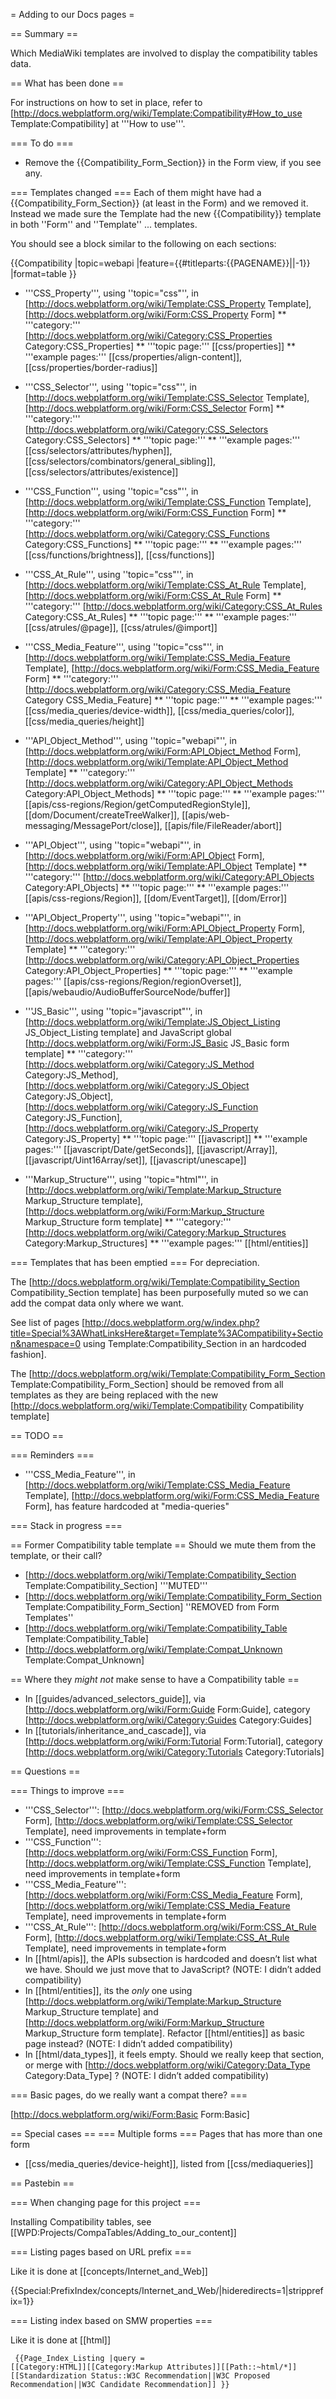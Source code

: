 = Adding to our Docs pages =

== Summary ==

Which MediaWiki templates are involved to display the compatibility tables data.

== What has been done ==

For instructions on how to set in place, refer to [http://docs.webplatform.org/wiki/Template:Compatibility#How_to_use Template:Compatibility] at '''How to use'''.

=== To do ===
* Remove the <nowiki>{{Compatibility_Form_Section}}</nowiki> in the Form view, if you see any.

=== Templates changed ===
Each of them might have had a <nowiki>{{Compatibility_Form_Section}}</nowiki> (at least in the Form) and we removed it. Instead we made sure the Template had the new <nowiki>{{Compatibility}}</nowiki> template in both ''Form'' and ''Template'' ... templates.

You should see a block similar to the following on each sections:

  <nowiki>{{Compatibility</nowiki>
  |topic=webapi
  |feature=<nowiki>{{#titleparts:{{PAGENAME}}||-1}}</nowiki>
  |format=table
  <nowiki>}}</nowiki>

* '''CSS_Property''', using ''topic="css"'', in [http://docs.webplatform.org/wiki/Template:CSS_Property Template], [http://docs.webplatform.org/wiki/Form:CSS_Property  Form]
** '''category:''' [http://docs.webplatform.org/wiki/Category:CSS_Properties Category:CSS_Properties]
** '''topic page:''' [[css/properties]]
** '''example pages:''' [[css/properties/align-content]],  [[css/properties/border-radius]]

* '''CSS_Selector''', using ''topic="css"'', in [http://docs.webplatform.org/wiki/Template:CSS_Selector Template], [http://docs.webplatform.org/wiki/Form:CSS_Selector Form]
** '''category:''' [http://docs.webplatform.org/wiki/Category:CSS_Selectors Category:CSS_Selectors]
** '''topic page:'''
** '''example pages:''' [[css/selectors/attributes/hyphen]], [[css/selectors/combinators/general_sibling]], [[css/selectors/attributes/existence]]

* '''CSS_Function''', using ''topic="css"'', in [http://docs.webplatform.org/wiki/Template:CSS_Function Template], [http://docs.webplatform.org/wiki/Form:CSS_Function Form]
** '''category:''' [http://docs.webplatform.org/wiki/Category:CSS_Functions Category:CSS_Functions]
** '''topic page:'''
** '''example pages:''' [[css/functions/brightness]], [[css/functions]]

* '''CSS_At_Rule''', using ''topic="css"'', in [http://docs.webplatform.org/wiki/Template:CSS_At_Rule Template], [http://docs.webplatform.org/wiki/Form:CSS_At_Rule Form]
** '''category:''' [http://docs.webplatform.org/wiki/Category:CSS_At_Rules Category:CSS_At_Rules]
** '''topic page:'''
** '''example pages:''' [[css/atrules/@page]], [[css/atrules/@import]]

* '''CSS_Media_Feature''', using ''topic="css"'', in [http://docs.webplatform.org/wiki/Template:CSS_Media_Feature Template], [http://docs.webplatform.org/wiki/Form:CSS_Media_Feature Form]
** '''category:''' [http://docs.webplatform.org/wiki/Category:CSS_Media_Feature Category CSS_Media_Feature]
** '''topic page:'''
** '''example pages:''' [[css/media_queries/device-width]], [[css/media_queries/color]], [[css/media_queries/height]]

* '''API_Object_Method''', using ''topic="webapi"'', in [http://docs.webplatform.org/wiki/Form:API_Object_Method Form], [http://docs.webplatform.org/wiki/Template:API_Object_Method Template]
** '''category:'''  [http://docs.webplatform.org/wiki/Category:API_Object_Methods Category:API_Object_Methods]
** '''topic page:'''
** '''example pages:''' [[apis/css-regions/Region/getComputedRegionStyle]], [[dom/Document/createTreeWalker]], [[apis/web-messaging/MessagePort/close]], [[apis/file/FileReader/abort]]

* '''API_Object''', using ''topic="webapi"'', in [http://docs.webplatform.org/wiki/Form:API_Object Form], [http://docs.webplatform.org/wiki/Template:API_Object Template]
** '''category:''' [http://docs.webplatform.org/wiki/Category:API_Objects Category:API_Objects]
** '''topic page:'''
** '''example pages:''' [[apis/css-regions/Region]], [[dom/EventTarget]], [[dom/Error]]

* '''API_Object_Property''', using ''topic="webapi"'', in [http://docs.webplatform.org/wiki/Form:API_Object_Property Form], [http://docs.webplatform.org/wiki/Template:API_Object_Property Template]
** '''category:''' [http://docs.webplatform.org/wiki/Category:API_Object_Properties Category:API_Object_Properties]
** '''topic page:'''
** '''example pages:''' [[apis/css-regions/Region/regionOverset]], [[apis/webaudio/AudioBufferSourceNode/buffer]]

* '''JS_Basic''', using ''topic="javascript"'', in [http://docs.webplatform.org/wiki/Template:JS_Object_Listing JS_Object_Listing template] and JavaScript global [http://docs.webplatform.org/wiki/Form:JS_Basic JS_Basic form template]
** '''category:''' [http://docs.webplatform.org/wiki/Category:JS_Method Category:JS_Method], [http://docs.webplatform.org/wiki/Category:JS_Object Category:JS_Object], [http://docs.webplatform.org/wiki/Category:JS_Function Category:JS_Function], [http://docs.webplatform.org/wiki/Category:JS_Property Category:JS_Property]
** '''topic page:''' [[javascript]]
** '''example pages:''' [[javascript/Date/getSeconds]], [[javascript/Array]], [[javascript/Uint16Array/set]], [[javascript/unescape]]
 
* '''Markup_Structure''', using ''topic="html"'', in [http://docs.webplatform.org/wiki/Template:Markup_Structure Markup_Structure template], [http://docs.webplatform.org/wiki/Form:Markup_Structure Markup_Structure form template]
** '''category:''' [http://docs.webplatform.org/wiki/Category:Markup_Structures Category:Markup_Structures]
** '''example pages:''' [[html/entities]]

=== Templates that has been emptied ===
For depreciation.

The [http://docs.webplatform.org/wiki/Template:Compatibility_Section Compatibility_Section template] has been purposefully muted so we can add the compat data only where we want.

See list of pages [http://docs.webplatform.org/w/index.php?title=Special%3AWhatLinksHere&target=Template%3ACompatibility+Section&namespace=0 using Template:Compatibility_Section in an hardcoded fashion].

The [http://docs.webplatform.org/wiki/Template:Compatibility_Form_Section Template:Compatibility_Form_Section] should be removed from all templates as they are being replaced with the new [http://docs.webplatform.org/wiki/Template:Compatibility Compatibility template] 



== TODO ==

=== Reminders ===
* '''CSS_Media_Feature''', in [http://docs.webplatform.org/wiki/Template:CSS_Media_Feature Template], [http://docs.webplatform.org/wiki/Form:CSS_Media_Feature Form], has feature hardcoded at "media-queries"

=== Stack in progress ===

== Former Compatibility table template ==
Should we mute them from the template, or their call?
* [http://docs.webplatform.org/wiki/Template:Compatibility_Section Template:Compatibility_Section]  '''MUTED'''
* [http://docs.webplatform.org/wiki/Template:Compatibility_Form_Section Template:Compatibility_Form_Section] ''REMOVED from Form Templates''
* [http://docs.webplatform.org/wiki/Template:Compatibility_Table Template:Compatibility_Table]
* [http://docs.webplatform.org/wiki/Template:Compat_Unknown Template:Compat_Unknown]

== Where they *might not* make sense to have a Compatibility table ==
* In [[guides/advanced_selectors_guide]], via [http://docs.webplatform.org/wiki/Form:Guide Form:Guide], category [http://docs.webplatform.org/wiki/Category:Guides Category:Guides]
* In [[tutorials/inheritance_and_cascade]], via [http://docs.webplatform.org/wiki/Form:Tutorial Form:Tutorial], category [http://docs.webplatform.org/wiki/Category:Tutorials Category:Tutorials]

== Questions ==

=== Things to improve ===

* '''CSS_Selector''':  [http://docs.webplatform.org/wiki/Form:CSS_Selector Form], [http://docs.webplatform.org/wiki/Template:CSS_Selector Template], need improvements in template+form
* '''CSS_Function''':  [http://docs.webplatform.org/wiki/Form:CSS_Function Form], [http://docs.webplatform.org/wiki/Template:CSS_Function Template], need improvements in template+form
* '''CSS_Media_Feature''':  [http://docs.webplatform.org/wiki/Form:CSS_Media_Feature Form], [http://docs.webplatform.org/wiki/Template:CSS_Media_Feature Template], need improvements in template+form
* '''CSS_At_Rule''':  [http://docs.webplatform.org/wiki/Form:CSS_At_Rule Form], [http://docs.webplatform.org/wiki/Template:CSS_At_Rule Template], need improvements in template+form
* In [[html/apis]], the APIs subsection is hardcoded and doesn’t list what we have. Should we just move that to JavaScript?  (NOTE: I didn’t added compatibility)
* In [[html/entities]], its the *only* one using [http://docs.webplatform.org/wiki/Template:Markup_Structure Markup_Structure template] and [http://docs.webplatform.org/wiki/Form:Markup_Structure Markup_Structure form template]. Refactor  [[html/entities]] as basic page instead?  (NOTE: I didn’t added compatibility)
* In [[html/data_types]], it feels empty. Should we really keep that section, or merge with [http://docs.webplatform.org/wiki/Category:Data_Type Category:Data_Type] ? (NOTE: I didn’t added compatibility)

=== Basic pages, do we really want a compat there? ===

[http://docs.webplatform.org/wiki/Form:Basic Form:Basic]

== Special cases ==
=== Multiple forms ===
Pages that has more than one form
* [[css/media_queries/device-height]], listed from [[css/mediaqueries]]


== Pastebin ==

=== When changing page for this project ===

  <nowiki>Installing Compatibility tables, see [[WPD:Projects/CompaTables/Adding_to_our_content]]</nowiki>

=== Listing pages based on URL prefix ===

Like it is done at [[concepts/Internet_and_Web]]

  <nowiki>{{Special:PrefixIndex/concepts/Internet_and_Web/|hideredirects=1|stripprefix=1}}</nowiki>

=== Listing index based on SMW properties ===

Like it is done at [[html]]

<code><nowiki>
{{Page_Index_Listing
|query = [[Category:HTML]][[Category:Markup Attributes]][[Path::~html/*]]
[[Standardization Status::W3C Recommendation||W3C Proposed Recommendation||W3C Candidate Recommendation]]
}}
</nowiki></code>